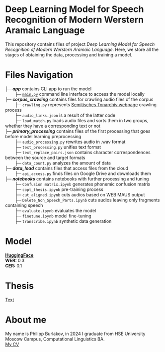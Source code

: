 # Deep Learning Model for Speech Recognition of Modern Werstern Aramaic Language
This repository contains files of project *Deep Learning Model for Speech Recognition of Modern Werstern Aramaic Language*. 
Here, we store all the stages of obtaining the data, processing and training a model.

# Files Navigation
├─ _**app**_ contains CLI app to run the model<br>
&nbsp;&nbsp;&nbsp;&nbsp;&nbsp;&nbsp;&nbsp;&nbsp;├─ [`main.py`](app/main.py) command line interface to access the model locally<br>
├─ _**corpus_crawling**_ contains files for crawling audio files of the corpus<br>
&nbsp;&nbsp;&nbsp;&nbsp;&nbsp;&nbsp;&nbsp;&nbsp;├─ `crawling.py` represents [Semitisches Tonarchiv webpage](https://semarch.ub.uni-heidelberg.de/#archive) crawling process<br>
&nbsp;&nbsp;&nbsp;&nbsp;&nbsp;&nbsp;&nbsp;&nbsp;├─ `audio_links.json` is a result of the latter code<br>
&nbsp;&nbsp;&nbsp;&nbsp;&nbsp;&nbsp;&nbsp;&nbsp;├─ `load_match.py` loads audio files and sorts them in two groups, whether they have a corresponding text or not<br>
├─ _**primary_processing**_ contains files of the first processing that goes before model learning preprocessing<br>
&nbsp;&nbsp;&nbsp;&nbsp;&nbsp;&nbsp;&nbsp;&nbsp;├─ `audio_processing.py` rewrites audio in .wav format<br>
&nbsp;&nbsp;&nbsp;&nbsp;&nbsp;&nbsp;&nbsp;&nbsp;├─ `text_processing.py` unifies text format<br>
&nbsp;&nbsp;&nbsp;&nbsp;&nbsp;&nbsp;&nbsp;&nbsp;├─ `text_replace_pairs.json` contains character correspondences between the source and target formats<br>
&nbsp;&nbsp;&nbsp;&nbsp;&nbsp;&nbsp;&nbsp;&nbsp;├─ `data_count.py` analyzes the amount of data<br>
├─ _**data_load**_ contains files that access files from the cloud<br>
&nbsp;&nbsp;&nbsp;&nbsp;&nbsp;&nbsp;&nbsp;&nbsp;├─ `api_access.py` finds files on Google Drive and downloads them<br>
├─ _**notebooks**_ contains notebooks with further processing and tuning<br>
&nbsp;&nbsp;&nbsp;&nbsp;&nbsp;&nbsp;&nbsp;&nbsp;├─ `Confusion matrix.ipynb` generates phonemic confusion matrix<br>
&nbsp;&nbsp;&nbsp;&nbsp;&nbsp;&nbsp;&nbsp;&nbsp;├─ `copt_thesis.ipynb` pre-training process<br>
&nbsp;&nbsp;&nbsp;&nbsp;&nbsp;&nbsp;&nbsp;&nbsp;├─ `cut_aligned.ipynb` cuts audios based on WEB MAUS output<br>
&nbsp;&nbsp;&nbsp;&nbsp;&nbsp;&nbsp;&nbsp;&nbsp;├─ `Delete_Non_Speech_Parts.ipynb` cuts audios leaving only fragments containing speech<br>
&nbsp;&nbsp;&nbsp;&nbsp;&nbsp;&nbsp;&nbsp;&nbsp;├─ `evaluate.ipynb` evaluates the model<br>
&nbsp;&nbsp;&nbsp;&nbsp;&nbsp;&nbsp;&nbsp;&nbsp;├─ `finetune.ipynb` model fine-tuning<br>
&nbsp;&nbsp;&nbsp;&nbsp;&nbsp;&nbsp;&nbsp;&nbsp;├─ `transcribe.ipynb` synthetic data generation<br>

# Model
[**HuggingFace**](https://huggingface.co/pburub/wav2vec2-xls-r-300m-mwa-maaloula)<br>
**WER:** 0.3<br>
**CER:** 0.1

# Thesis
[Text]()

# About me
My name is Philipp Burlakov, in 2024 I graduate from HSE University Moscow Campus, Computational Linguistics BA.<br>
[My CV](https://drive.google.com/file/d/1ArmG8yozeX9hSdYGy-bUbW0L4vygBi_t/view?usp=sharing)
